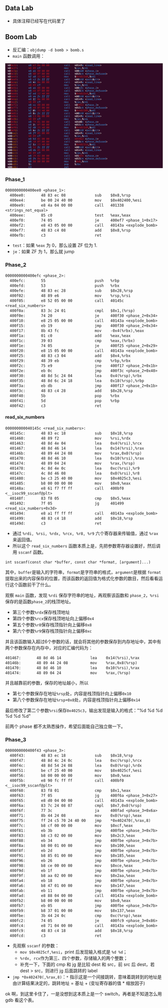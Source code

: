 ## Data Lab

- 具体注释已经写在代码里了

## Boom Lab

- 反汇编：`objdump -d bomb > bomb.s`
- `main` 函数调用：

![](https://github.com/Clovers2333/picx-images-hosting/raw/master/boom_lab1.wiiboe4pn.webp)

### Phase_1

```assembly
0000000000400ee0 <phase_1>:
  400ee0:       48 83 ec 08             sub    $0x8,%rsp
  400ee4:       be 00 24 40 00          mov    $0x402400,%esi
  400ee9:       e8 4a 04 00 00          call   401338 <strings_not_equal>
  400eee:       85 c0                   test   %eax,%eax
  400ef0:       74 05                   je     400ef7 <phase_1+0x17>
  400ef2:       e8 43 05 00 00          call   40143a <explode_bomb>
  400ef7:       48 83 c4 08             add    $0x8,%rsp
  400efb:       c3                      ret
```

- `test`：如果 `%eax` 为 0，那么设置 ZF 位为 1.
- `je`：如果 ZF 为 1，那么就 jump

### Phase_2

```assembly
0000000000400efc <phase_2>:
  400efc:       55                      push   %rbp
  400efd:       53                      push   %rbx
  400efe:       48 83 ec 28             sub    $0x28,%rsp
  400f02:       48 89 e6                mov    %rsp,%rsi
  400f05:       e8 52 05 00 00          call   40145c <read_six_numbers>
  400f0a:       83 3c 24 01             cmpl   $0x1,(%rsp)
  400f0e:       74 20                   je     400f30 <phase_2+0x34>
  400f10:       e8 25 05 00 00          call   40143a <explode_bomb>
  400f15:       eb 19                   jmp    400f30 <phase_2+0x34>
  400f17:       8b 43 fc                mov    -0x4(%rbx),%eax
  400f1a:       01 c0                   add    %eax,%eax
  400f1c:       39 03                   cmp    %eax,(%rbx)
  400f1e:       74 05                   je     400f25 <phase_2+0x29>
  400f20:       e8 15 05 00 00          call   40143a <explode_bomb>
  400f25:       48 83 c3 04             add    $0x4,%rbx
  400f29:       48 39 eb                cmp    %rbp,%rbx
  400f2c:       75 e9                   jne    400f17 <phase_2+0x1b>
  400f2e:       eb 0c                   jmp    400f3c <phase_2+0x40>
  400f30:       48 8d 5c 24 04          lea    0x4(%rsp),%rbx
  400f35:       48 8d 6c 24 18          lea    0x18(%rsp),%rbp
  400f3a:       eb db                   jmp    400f17 <phase_2+0x1b>
  400f3c:       48 83 c4 28             add    $0x28,%rsp
  400f40:       5b                      pop    %rbx
  400f41:       5d                      pop    %rbp
  400f42:       c3                      ret
```

#### read_six_numbers

```assembly
000000000040145c <read_six_numbers>:
  40145c:       48 83 ec 18             sub    $0x18,%rsp
  401460:       48 89 f2                mov    %rsi,%rdx
  401463:       48 8d 4e 04             lea    0x4(%rsi),%rcx
  401467:       48 8d 46 14             lea    0x14(%rsi),%rax
  40146b:       48 89 44 24 08          mov    %rax,0x8(%rsp)
  401470:       48 8d 46 10             lea    0x10(%rsi),%rax
  401474:       48 89 04 24             mov    %rax,(%rsp)
  401478:       4c 8d 4e 0c             lea    0xc(%rsi),%r9
  40147c:       4c 8d 46 08             lea    0x8(%rsi),%r8
  401480:       be c3 25 40 00          mov    $0x4025c3,%esi
  401485:       b8 00 00 00 00          mov    $0x0,%eax
  40148a:       e8 61 f7 ff ff          call   400bf0 <__isoc99_sscanf@plt>
  40148f:       83 f8 05                cmp    $0x5,%eax
  401492:       7f 05                   jg     401499 <read_six_numbers+0x3d>
  401494:       e8 a1 ff ff ff          call   40143a <explode_bomb>
  401499:       48 83 c4 18             add    $0x18,%rsp
  40149d:       c3                      ret
```

- 通过 `%rdi, %rsi, %rdx, %rcx, %r8, %r9` 六个寄存器来传输值，通过 `%rax` 来返回值。
- 所以这个 `read_six_numbers` 函数本质上是，先把参数寄存器设置好，然后调用 `sscanf` 函数。

```
int sscanf(const char *buffer, const char *format, [argument]...)
```

其中，`buffer`是输入的字符串，`format`是字符串的格式，`argument`是根据 `format` 提取出来的内容保存的位置，而该函数的返回值为格式化参数的数目，然后看看运行这个函数前干了什么。

观察 `main` 函数，发现 `%rdi` 保存字符串的地址，再观察该函数和 `phase_2`，`%rsi`保存的是函数`phase_2`的栈顶地址。

- 第三个参数`%rdx`保存栈顶地址
- 第四个参数`%rcx`保存栈顶地址向上偏移`0x4`
- 第五个参数`%r8`保存栈顶指针向上偏移`0x8`
- 第六个参数`%r9`保存栈顶指针向上偏移`0xc`

并且该函数输入超过6个参数的话，就会将其他的参数保存到内存地址中，其中有两个参数保存在内存中，对应的汇编代码为：

```assembly
401467:       48 8d 46 14             lea    0x14(%rsi),%rax
40146b:       48 89 44 24 08          mov    %rax,0x8(%rsp)
401470:       48 8d 46 10             lea    0x10(%rsi),%rax
401474:       48 89 04 24             mov    %rax,(%rsp)
```

并且越靠前的参数，保存的地址越小，所以

- 第七个参数保存在地址`%rsp`处，内容是栈顶指针向上偏移`0x10`
- 第八个参数保存在地址`%rsp+0x8`处，内容是栈顶指针向上偏移`0x14`

最后修改了第二个参数`%rsi`保存`0x4025c3`，输出发现是输入的格式："%d %d %d %d %d %d"

前两个 phase 都不太熟悉操作，希望后面能自己独立做一下。

### Phase_3

```assembly
0000000000400f43 <phase_3>:
  400f43:       48 83 ec 18             sub    $0x18,%rsp
  400f47:       48 8d 4c 24 0c          lea    0xc(%rsp),%rcx
  400f4c:       48 8d 54 24 08          lea    0x8(%rsp),%rdx
  400f51:       be cf 25 40 00          mov    $0x4025cf,%esi
  400f56:       b8 00 00 00 00          mov    $0x0,%eax
  400f5b:       e8 90 fc ff ff          call   400bf0 <__isoc99_sscanf@plt>
  400f60:       83 f8 01                cmp    $0x1,%eax
  400f63:       7f 05                   jg     400f6a <phase_3+0x27>
  400f65:       e8 d0 04 00 00          call   40143a <explode_bomb>
  400f6a:       83 7c 24 08 07          cmpl   $0x7,0x8(%rsp)
  400f6f:       77 3c                   ja     400fad <phase_3+0x6a>
  400f71:       8b 44 24 08             mov    0x8(%rsp),%eax
  400f75:       ff 24 c5 70 24 40 00    jmp    *0x402470(,%rax,8)
  400f7c:       b8 cf 00 00 00          mov    $0xcf,%eax
  400f81:       eb 3b                   jmp    400fbe <phase_3+0x7b>
  400f83:       b8 c3 02 00 00          mov    $0x2c3,%eax
  400f88:       eb 34                   jmp    400fbe <phase_3+0x7b>
  400f8a:       b8 00 01 00 00          mov    $0x100,%eax
  400f8f:       eb 2d                   jmp    400fbe <phase_3+0x7b>
  400f91:       b8 85 01 00 00          mov    $0x185,%eax
  400f96:       eb 26                   jmp    400fbe <phase_3+0x7b>
  400f98:       b8 ce 00 00 00          mov    $0xce,%eax
  400f9d:       eb 1f                   jmp    400fbe <phase_3+0x7b>
  400f9f:       b8 aa 02 00 00          mov    $0x2aa,%eax
  400fa4:       eb 18                   jmp    400fbe <phase_3+0x7b>
  400fa6:       b8 47 01 00 00          mov    $0x147,%eax
  400fab:       eb 11                   jmp    400fbe <phase_3+0x7b>
  400fad:       e8 88 04 00 00          call   40143a <explode_bomb>
  400fb2:       b8 00 00 00 00          mov    $0x0,%eax
  400fb7:       eb 05                   jmp    400fbe <phase_3+0x7b>
  400fb9:       b8 37 01 00 00          mov    $0x137,%eax
  400fbe:       3b 44 24 0c             cmp    0xc(%rsp),%eax
  400fc2:       74 05                   je     400fc9 <phase_3+0x86>
  400fc4:       e8 71 04 00 00          call   40143a <explode_bomb>
  400fc9:       48 83 c4 18             add    $0x18,%rsp
  400fcd:       c3                      ret
```

- 先观察 `sscanf` 的参数：
    - `mov $0x4025cf,%esi`，print 后发现输入格式是 `%d %d`；
    - `%rdx, rcx`作为第三、四个参数，存储输入的两个整数；
    - 补充一下，下面的 cmp 和 jg 是比较 dest 和 src，前 src 后 dest，若 dest > src，则进行 jg 后面跳转的 label
- `jmp *0x402470(,%rax,8)`：`*` 指示这是一个间接跳转，意味着跳转到的地址是由计算结果决定的，跳转地址 = 基址 + (变址寄存器的值 * 缩放因子)

ok 啊，到这里卡住了，一是没想到这本质上是一个 switch，再者是不知道怎么用 gdb 看这个表。